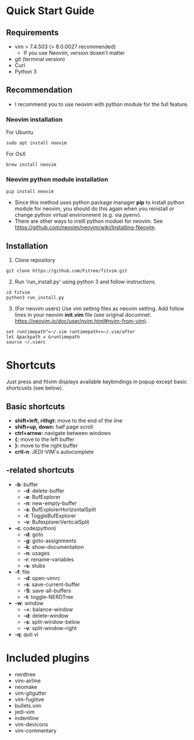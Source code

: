 # Quick Start Guide
## Requirements
* vim > 7.4.503 (> 8.0.0027 recommended)
    * If you use Neovim, version dosen't matter
* git (terminal version)
* Curl
* Python 3

## Recommendation
* I recommend you to use neovim with python module for the full feature.

### Neovim installation
For Ubuntu
~~~
sudo apt install neovim
~~~
For OsX
~~~
brew install neovim
~~~

### Neovim python module installation
~~~
pip install neovim
~~~
* Since this method uses python package manager **pip** to install python module for neovim, you should do this again when you reinstall or change python virtual envirionment (e.g. via pyenv).
* There are other ways to instll python moduel for neovim. See https://github.com/neovim/neovim/wiki/Installing-Neovim.


## Installation
1. Clone repository
~~~
git clone https://github.com/Fitree/fitvim.git
~~~

2. Run 'run_install.py' using python 3 and follow instructions
~~~
cd fitvim
python3 run_install.py
~~~

3. (For neovim users) Use vim setting files as neovim setting.
Add follow lines in your neovim **init.vim** file (see original documnet: https://neovim.io/doc/user/nvim.html#nvim-from-vim).
~~~
set runtimepath^=~/.vim runtimepath+=~/.vim/after
let &packpath = &runtimepath
source ~/.vimrc
~~~

# Shortcuts
Just press <SPC> and fitvim displays available keybindings in popup except basic shortcusts (see below).
## Basic shortcuts
* **shift+left, rithgt:** move to the end of the line
* **shift+up, down:** half page scroll
* **ctrl+arrow:** navigate between windows
* **{:** move to the left buffer
* **}:** move to the right buffer
* **crtl-n**: JEDI-VIM's autocomplete
## <SPC>-related shortcuts
* **<SPC>-b**: buffer
   * **-d**: delete-buffer
   * **-e**: BufExplorer
   * **-n**: new-empty-buffer
   * **-s**: BufExplorerHorizontalSplit
   * **-t**: ToggleBufExplorer
   * **-v**: BufexplorerVerticalSplit
* **<SPC>-c**: code(python)
   * **-d**: goto
   * **-g**: goto-assignments
   * **-k**: show-documentation
   * **-n**: usages
   * **-r**: rename-variables
   * **-s**: stubs
* **<SPC>-f**: file
   * **-d**: open-vimrc
   * **-s**: save-current-buffer
   * **-S**: save-all-buffers
   * **-t**: toggle-NERDTree
* **<SPC>-w**: window
   * **-=**: balance-window
   * **-d**: delete-window
   * **-s**: split-window-below
   * **-v**: split-window-right
* **<SPC>-q**: quti vi

# Included plugins
* nerdtree
* vim-airline
* neomake
* vim-gitgutter
* vim-fugitive
* bullets.vim
* jedi-vim
* indentline
* vim-devicons
* vim-commentary
